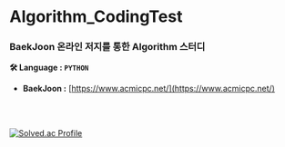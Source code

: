 # Algorithm_CodingTest

### BaekJoon 온라인 저지를 통한 Algorithm 스터디

**🛠 Language : `PYTHON`**

- **BaekJoon :** [https://www.acmicpc.net/](https://www.acmicpc.net/)

<br>
<br>

[![Solved.ac Profile](http://mazassumnida.wtf/api/v2/generate_badge?boj=msj1291)](https://solved.ac/msj1291/)
